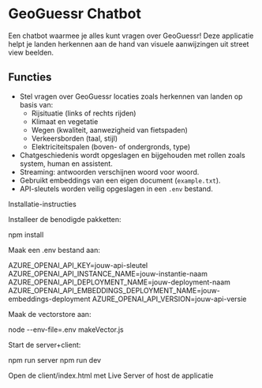 # GeoGuessr Chatbot

Een chatbot waarmee je alles kunt vragen over GeoGuessr! Deze applicatie helpt je landen herkennen aan de hand van visuele aanwijzingen uit street view beelden.

## Functies

- Stel vragen over GeoGuessr locaties zoals herkennen van landen op basis van:
  - Rijsituatie (links of rechts rijden)
  - Klimaat en vegetatie
  - Wegen (kwaliteit, aanwezigheid van fietspaden)
  - Verkeersborden (taal, stijl)
  - Elektriciteitspalen (boven- of ondergronds, type)
- Chatgeschiedenis wordt opgeslagen en bijgehouden met rollen zoals system, human en assistent.
- Streaming: antwoorden verschijnen woord voor woord.
- Gebruikt embeddings van een eigen document (`example.txt`).
- API-sleutels worden veilig opgeslagen in een `.env` bestand.

Installatie-instructies

Installeer de benodigde pakketten:

npm install

Maak een .env bestand aan:

AZURE_OPENAI_API_KEY=jouw-api-sleutel AZURE_OPENAI_API_INSTANCE_NAME=jouw-instantie-naam AZURE_OPENAI_API_DEPLOYMENT_NAME=jouw-deployment-naam AZURE_OPENAI_API_EMBEDDINGS_DEPLOYMENT_NAME=jouw-embeddings-deployment AZURE_OPENAI_API_VERSION=jouw-api-versie

Maak de vectorstore aan:

node --env-file=.env makeVector.js

Start de server+client:

npm run server npm run dev

Open de client/index.html met Live Server of host de applicatie
